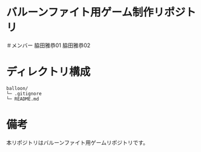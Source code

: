 # バルーンファイト用ゲーム制作リポジトリ

＃メンバー
脇田雅恭01</s></s></s></s></s></s></s></s>
脇田雅恭02</s></s></s></s></s></s></s></s>
</s></s></s></s></s></s></s></s>

# ディレクトリ構成
```
balloon/
└─ .gitignore
└─ README.md
```

# 備考
本リポジトリはバルーンファイト用ゲームリポジトリです。
